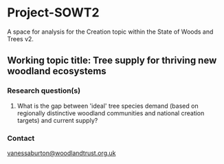 # Project-SOWT2

A space for analysis for the Creation topic within the State of Woods and Trees v2.

## Working topic title: Tree supply for thriving new woodland ecosystems

### Research question(s)

1. What is the gap between 'ideal' tree species demand (based on regionally distinctive woodland communities and national creation targets) and current supply?

### Contact

vanessaburton@woodlandtrust.org.uk
